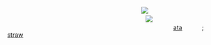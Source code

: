 ㅤㅤㅤㅤㅤㅤㅤㅤㅤㅤㅤㅤㅤㅤㅤㅤㅤㅤㅤㅤㅤㅤㅤㅤㅤㅤ![](https://komarev.com/ghpvc/?username=yvoisen&color=921b44&style=for-the-badge&label=.+𝗹+𝘂+𝘀+𝘁+.&base=2274)
ㅤ
ㅤ
ㅤ
                                      ![](https://cdn.discordapp.com/attachments/934596480310853685/1432520891639795873/Untitled149_20251028000147_edit_59857082968469.png?ex=69015a8b&is=6900090b&hm=358eb5b7e3333777beea6a20a717a9429399ececdcf24b8ae245ec9cb8b40e1c&=&format=webp&quality=lossless&width=500&height=500)
ㅤ
ㅤ
ㅤ
                                             [ata](https://yvoisen.atabook.org)     ;     [straw](https://yvoisen.straw.page)
